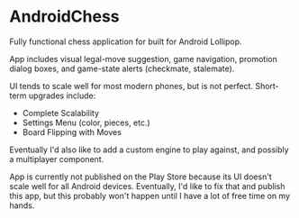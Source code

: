 # AndroidChess
Fully functional chess application for built for Android Lollipop.

App includes visual legal-move suggestion, game navigation, promotion dialog boxes,
and game-state alerts (checkmate, stalemate).

UI tends to scale well for most modern phones, but is not perfect. 
Short-term upgrades include:

* Complete Scalability
* Settings Menu (color, pieces, etc.)
* Board Flipping with Moves
  
Eventually I'd also like to add a custom engine to play against, and possibly a
multiplayer component.

App is currently not published on the Play Store because its UI doesn't scale well
for all Android devices. Eventually, I'd like to fix that and publish this app, but
this probably won't happen until I have a lot of free time on my hands.
  
